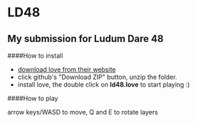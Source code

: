LD48 
====

My submission for Ludum Dare 48
--------

####How to install
* [download love from their website](https://love2d.org/)
* click github's "Download ZIP" button, unzip the folder.
* install love, the double click on __ld48.love__ to start playing :)

####How to play

arrow keys/WASD to move, Q and E to rotate layers


